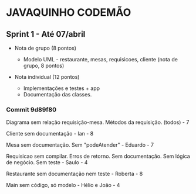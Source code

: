 # JAVAQUINHO CODEMÃO

## Sprint 1 - Até 07/abril
  - Nota de grupo (8 pontos)
    - Modelo UML - restaurante, mesas, requisicoes, cliente (nota de grupo, 8 pontos)
	
  - Nota individual (12 pontos)
    - Implementações e testes + app
    - Documentação das classes.

### Commit 9d89f80
Diagrama sem relação requisição-mesa. Métodos da requisição.  (todos) - 7

Cliente sem documentação - Ian - 8 

Mesa sem documentação. Sem "podeAtender" - Eduardo - 7

Requisicao sem compilar. Erros de retorno. Sem documentação. Sem lógica de negócio. Sem teste - Saulo - 4

Restaurante sem documentação nem teste - Roberta - 8

Main sem código, só modelo - Hélio e João - 4